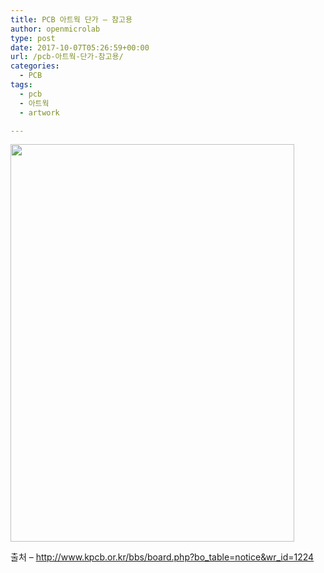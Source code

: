 ```yaml
---
title: PCB 아트웍 단가 – 참고용
author: openmicrolab
type: post
date: 2017-10-07T05:26:59+00:00
url: /pcb-아트웍-단가-참고용/
categories:
  - PCB
tags:
  - pcb
  - 아트웍
  - artwork

---
```

<img loading="lazy" class="alignnone " src="http://www.kpcb.or.kr/data/file/notice/3732213259_SvK01Bsf_2016B3E2-pcbBCB3B0E8B4DCB0A1C7A5C1D8BEC8-2.jpg" width="454" height="636" />

출처 &#8211; <a href="http://www.kpcb.or.kr/bbs/board.php?bo_table=notice&wr_id=1224" target="_blank" rel="noopener noreferrer">http://www.kpcb.or.kr/bbs/board.php?bo_table=notice&wr_id=1224</a>

&nbsp;
